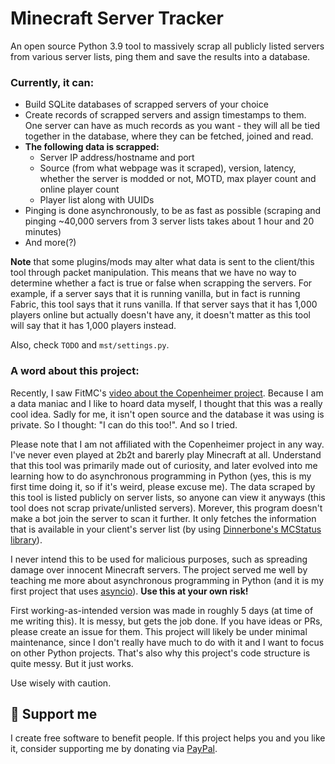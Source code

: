 # Minecraft Server Tracker

An open source Python 3.9 tool to massively scrap all publicly listed servers from various server lists, ping them and save the results into a database.

### Currently, it can:
  - Build SQLite databases of scrapped servers of your choice
  - Create records of scrapped servers and assign timestamps to them. One server can have as much records as you want - they will all be tied together in the database, where they can be fetched, joined and read.
  - **The following data is scrapped:**
      - Server IP address/hostname and port
      - Source (from what webpage was it scraped), version, latency, whether the server is modded or not, MOTD, max player count and online player count
      - Player list along with UUIDs
  - Pinging is done asynchronously, to be as fast as possible (scraping and pinging ~40,000 servers from 3 server lists takes about 1 hour and 20 minutes)
  - And more(?)


**Note** that some plugins/mods may alter what data is sent to the client/this tool through packet manipulation. This means that we have no way to determine whether a fact is true or false when scrapping the servers. For example, if a server says that it is running vanilla, but in fact is running Fabric, this tool says that it runs vanilla. If that server says that it has 1,000 players online but actually doesn't have any, it doesn't matter as this tool will say that it has 1,000 players instead.

Also, check `TODO` and `mst/settings.py`.


### A word about this project:

Recently, I saw FitMC's [video about the Copenheimer project](https://www.youtube.com/watch?v=hoS0PM20KJk). Because I am a data maniac and I like to hoard data myself, I thought that this was a really cool idea. Sadly for me, it isn't open source and the database it was using is private. So I thought: "I can do this too!". And so I tried.

Please note that I am not affiliated with the Copenheimer project in any way. I've never even played at 2b2t and barerly play Minecraft at all. Understand that this tool was primarily made out of curiosity, and later evolved into me learning how to do asynchronous programming in Python (yes, this is my first time doing it, so if it's weird, please excuse me). The data scraped by this tool is listed publicly on server lists, so anyone can view it anyways (this tool does not scrap private/unlisted servers). Morever, this program doesn't make a bot join the server to scan it further. It only fetches the information that is available in your client's server list (by using [Dinnerbone's MCStatus library](https://github.com/Dinnerbone/mcstatus)).

I never intend this to be used for malicious purposes, such as spreading damage over innocent Minecraft servers. The project served me well by teaching me more about asynchronous programming in Python (and it is my first project that uses [asyncio](https://docs.python.org/3/library/asyncio.html)). **Use this at your own risk!**

First working-as-intended version was made in roughly 5 days (at time of me writing this). It is messy, but gets the job done. If you have ideas or PRs, please create an issue for them. This project will likely be under minimal maintenance, since I don't really have much to do with it and I want to focus on other Python projects. That's also why this project's code structure is quite messy. But it just works.

Use wisely with caution.


## 🎁 Support me

I create free software to benefit people.
If this project helps you and you like it, consider supporting me by donating via [PayPal](https://www.paypal.com/donate/?hosted_button_id=XDUWS5K6947HY).
